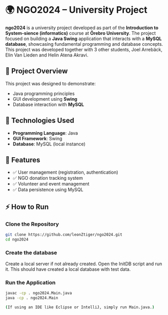 # 🌍 NGO2024 – University Project  

**ngo2024** is a university project developed as part of the **Introduction to System-sience (informatics)** course at **Örebro University**. The project focused on building a **Java Swing** application that interacts with a **MySQL database**, showcasing fundamental programming and database concepts.  
This project was developed together with 3 other students, Joel Arrebäck, Elin Van Lieden and Helin Atena Akravi. 

## 📌 Project Overview  
This project was designed to demonstrate:  
- Java programming principles  
- GUI development using **Swing**  
- Database interaction with **MySQL**  

## 🔧 Technologies Used  
- **Programming Language**: Java  
- **GUI Framework**: Swing  
- **Database**: MySQL (local instance)  

## 🚀 Features  
- ✅ User management (registration, authentication)  
- ✅ NGO donation tracking system  
- ✅ Volunteer and event management  
- ✅ Data persistence using MySQL  

## ⚡ How to Run  

### Clone the Repository  
```sh
git clone https://github.com/leonZtiger/ngo2024.git
cd ngo2024
````
### Create the database
Create a local server if not already created.
Open the InitDB script and run it.
This should have created a local database with test data.

### Run the Application
````sh
javac -cp . ngo2024.Main.java
java -cp . ngo2024.Main

(If using an IDE like Eclipse or IntelliJ, simply run Main.java.)
````
